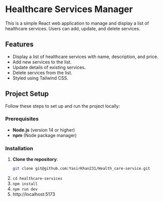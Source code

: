# Healthcare Services Manager

This is a simple React web application to manage and display a list of healthcare services. Users can add, update, and delete services.

## Features

- Display a list of healthcare services with name, description, and price.
- Add new services to the list.
- Update details of existing services.
- Delete services from the list.
- Styled using Tailwind CSS.

## Project Setup

Follow these steps to set up and run the project locally:

### Prerequisites

- **Node.js** (version 14 or higher)
- **npm** (Node package manager)

### Installation

1. **Clone the repository**:
   ```bash
   git clone git@github.com:YasirKhan231/Health_care-service.git
   ```
2. ``` cd healthcare-services ```
3.  ``` npm install  ```
4.  ``` npm run dev  ```
5. http://localhost:5173
